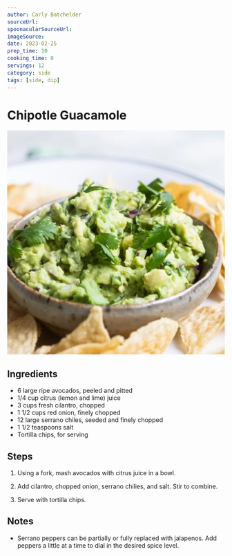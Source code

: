 ```yaml
---
author: Carly Batchelder
sourceUrl: 
spoonacularSourceUrl: 
imageSource:
date: 2023-02-25
prep_time: 10
cooking_time: 0
servings: 12
category: side
tags: [side, dip]
---
```

# Chipotle Guacamole

![Image of Chipotle Guacamole](../img/chipotle-guacamole.jpeg)

## Ingredients
- 6 large ripe avocados, peeled and pitted
- 1/4 cup citrus (lemon and lime) juice
- 3 cups fresh cilantro, chopped
- 1 1/2 cups red onion, finely chopped
- 12 large serrano chiles, seeded and finely chopped
- 1 1/2 teaspoons salt
- Tortilla chips, for serving

## Steps
1. Using a fork, mash avocados with citrus juice in a bowl.

2. Add cilantro, chopped onion, serrano chilies, and salt.  Stir to combine.

3. Serve with tortilla chips.

## Notes
- Serrano peppers can be partially or fully replaced with jalapenos.  Add peppers a little at a time to dial in the desired spice level.